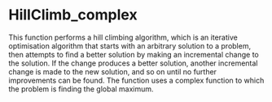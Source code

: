 # HillClimb_complex
This function performs a hill climbing algorithm, which is an iterative optimisation algorithm that starts with an arbitrary solution to a problem, then attempts to find a better solution by making an incremental change to the solution. If the change produces a better solution, another incremental change is made to the new solution, and so on until no further improvements can be found. The function uses a complex function to which the problem is finding the global maximum.
